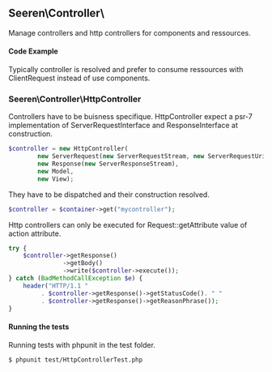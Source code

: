 ## Seeren\Controller\

Manage controllers and http controllers for components and ressources.

#### Code Example

Typically controller is resolved and prefer to consume ressources with ClientRequest instead of use components.

### Seeren\Controller\HttpController

Controllers have to be buisness specifique. HttpController expect a psr-7 implementation of ServerRequestInterface and ResponseInterface at construction.

```php
$controller = new HttpController(
        new ServerRequest(new ServerRequestStream, new ServerRequestUri),
        new Response(new ServerResponseStream),
        new Model,
        new View);
```

They have to be dispatched and their construction resolved.

```php
$controller = $container->get("mycontroller");
```

Http controllers can only be executed for Request::getAttribute value of action attribute.

```php
try {
    $controller->getResponse()
               ->getBody()
               ->write($controller->execute());
} catch (BadMethodCallException $e) {
    header("HTTP/1.1 "
         . $controller->getResponse()->getStatusCode(). " "
         . $controller->getResponse()->getReasonPhrase());
}
```

#### Running the tests

Running tests with phpunit in the test folder.

```
$ phpunit test/HttpControllerTest.php
```